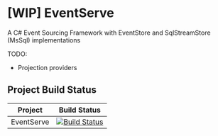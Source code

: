 # [WIP] EventServe 

A C# Event Sourcing Framework with EventStore and SqlStreamStore (MsSql) implementations

TODO:
- Projection providers



## Project Build Status

| Project    | Build Status                                                                                                                                                                                                       |
| ---------- | ------------------------------------------------------------------------------------------------------------------------------------------------------------------------------------------------------------------ |
| EventServe | [![Build Status](https://labanar.visualstudio.com/EventServe/_apis/build/status/labanar.EventServe?branchName=master)](https://labanar.visualstudio.com/EventServe/_build/latest?definitionId=2&branchName=master) |
